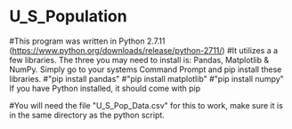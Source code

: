 # U_S_Population
#This program was written in Python 2.7.11 (https://www.python.org/downloads/release/python-2711/)
#It utilizes a a few libraries. The three you may need to install is: Pandas, Matplotlib & NumPy. Simply go to your systems Command Prompt and pip install these libraries. 
#"pip install pandas"
#"pip install matplotlib"
#"pip install numpy"
If you have Python installed, it should come with pip

#You will need the file "U_S_Pop_Data.csv" for this to work, make sure it is in the same directory as the python script.
